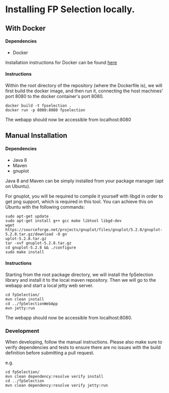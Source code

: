 # Installing FP Selection locally.

## With Docker

#### Dependencies

* Docker 

Installation instructions for Docker can be found [here](https://docs.docker.com/engine/install/)

#### Instructions

Within the root directory of the repository (where the Dockerfile is), we will first build the docker image, and then run it, connecting the host machines' port 8080 to the docker container's port 8080.

```
docker build -t fpselection .
docker run -p 8080:8080 fpselection
```

The webapp should now be accessible from localhost:8080

## Manual Installation

#### Dependencies
* Java 8
* Maven
* gnuplot

Java 8 and Maven can be simply installed from your package manager (apt on Ubuntu).

For gnuplot, you will be required to compile it yourself with libgd in order to get png support, which is required in this tool. You can achieve this on Ubuntu with the following commands:

```
sudo apt-get update
sudo apt-get install g++ gcc make libtool libgd-dev
wget https://sourceforge.net/projects/gnuplot/files/gnuplot/5.2.8/gnuplot-5.2.8.tar.gz/download -O gn
uplot-5.2.8.tar.gz
tar -xvf gnuplot-5.2.8.tar.gz
cd gnuplot-5.2.8 && ./configure
sudo make install
```

#### Instructions

Starting from the root package directory, we will install the fpSelection library and install it to the local maven repository. Then we will go to the webapp and start a local jetty web server.
```
cd fpSelection/
mvn clean install
cd ../fpSelectionWebApp
mvn jetty:run
```

The webapp should now be accessible from localhost:8080.


### Development

When developing, follow the manual instructions. Please also make sure to verify dependencies and tests to ensure there are no issues with the build definition before submitting a pull request.

e.g.
```
cd fpSelection/
mvn clean dependency:resolve verify install
cd ../fpSelection
mvn clean dependency:resolve verify jetty:run
```

